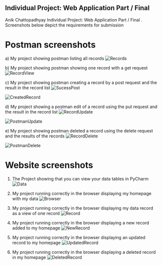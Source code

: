 ## Individual Project: Web Application Part / Final

Anik Chattopadhyay Individual Project: Web Application Part / Final . Screenshots below depict the requirements for submission 

# Postman screenshots 
a) My project showing postman listing all records
![Records](/screenshots/postman_records.PNG)

b) My project showing postman showing one record with a get request 
![RecordView](/screenshots/postman_one_record.PNG)

c) My project showing postman creating a record by a post request and the result in the record list 
![SucessPost](/screenshots/sucess_post.PNG)

![CreatedRecord](/screenshots/record_created.PNG)

d) My project showing a postman edit of a record using the put request and the result in the record list 
![RecordUpdate](/screenshots/record_updated.PNG)

![PostmanUpdate](/screenshots/updated_postman_record.PNG)

e) My project showing postman deleted a record using the delete request and the results of the records 
![RecordDelete](/screenshots/deleted_records.PNG)

![PostmanDelete](/screenshots/deleting_record.PNG)

# Website screenshots
1) The Project showing that you can view your data tables in PyCharm 
![Data](/screenshots/database.PNG)
   
2) My project running correctly in the browser displaying my homepage with my data 
![Browser](/screenshots/homebrowser.PNG)
   
3) My project running correctly in the browser displaying my data record as a view of one record 
![Record](/screenshots/record.PNG)
   
4) My project running correctly in the browser displaying a new record added to my homepage 
![NewRecord](/screenshots/newrecord.PNG)
   
5) My project running correctly in the browser displaying an updated record to my homepage
![UpdatedRecord](/screenshots/updatedrecord.PNG)
   
6) My project running correctly in the browser displaying a deleted record in my homepage
![DeletedRecord](/screenshots/deletedrecord.PNG)